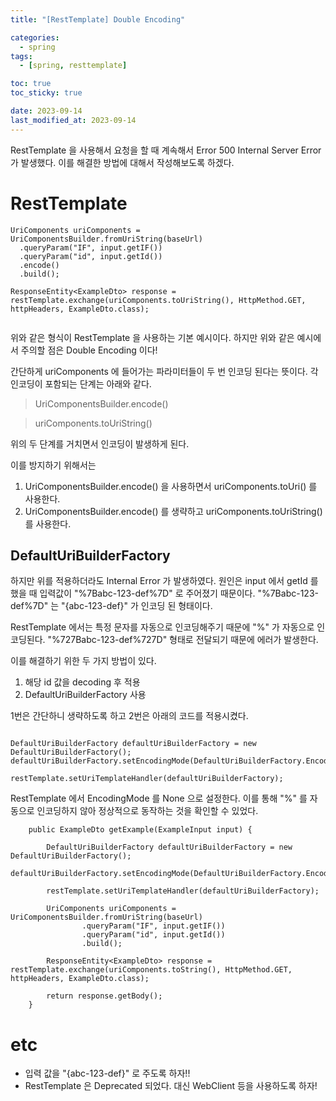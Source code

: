 ```yaml
---
title: "[RestTemplate] Double Encoding"

categories:
  - spring
tags:
  - [spring, resttemplate]

toc: true
toc_sticky: true

date: 2023-09-14
last_modified_at: 2023-09-14
---
```


RestTemplate 을 사용해서 요청을 할 때 계속해서 Error 500 Internal Server Error 가 발생했다.
이를 해결한 방법에 대해서 작성해보도록 하겠다.

# RestTemplate

```
UriComponents uriComponents = UriComponentsBuilder.fromUriString(baseUrl)
  .queryParam("IF", input.getIF())
  .queryParam("id", input.getId())
  .encode()
  .build();

ResponseEntity<ExampleDto> response = restTemplate.exchange(uriComponents.toUriString(), HttpMethod.GET, httpHeaders, ExampleDto.class);


```

위와 같은 형식이 RestTemplate 을 사용하는 기본 예시이다. 하지만 위와 같은 예시에서 주의할 점은 Double Encoding 이다!

간단하게 uriComponents 에 들어가는 파라미터들이 두 번 인코딩 된다는 뜻이다. 각 인코딩이 포함되는 단계는 아래와 같다.

> UriComponentsBuilder.encode()

> uriComponents.toUriString()

위의 두 단계를 거치면서 인코딩이 발생하게 된다.

이를 방지하기 위해서는

1. UriComponentsBuilder.encode() 을 사용하면서 uriComponents.toUri() 를 사용한다.
2. UriComponentsBuilder.encode() 를 생략하고 uriComponents.toUriString() 를 사용한다.

## DefaultUriBuilderFactory

하지만 위를 적용하더라도 Internal Error 가 발생하였다.
원인은 input 에서 getId 를 했을 때 입력값이 "%7Babc-123-def%7D" 로 주어졌기 때문이다.
"%7Babc-123-def%7D" 는 "{abc-123-def}" 가 인코딩 된 형태이다.

RestTemplate 에서는 특정 문자를 자동으로 인코딩해주기 때문에 "%" 가 자동으로 인코딩된다.
"%727Babc-123-def%727D" 형태로 전달되기 때문에 에러가 발생한다.

이를 해결하기 위한 두 가지 방법이 있다.

1. 해당 id 값을 decoding 후 적용
2. DefaultUriBuilderFactory 사용

1번은 간단하니 생략하도록 하고 2번은 아래의 코드를 적용시켰다.

```

DefaultUriBuilderFactory defaultUriBuilderFactory = new DefaultUriBuilderFactory();
defaultUriBuilderFactory.setEncodingMode(DefaultUriBuilderFactory.EncodingMode.NONE);

restTemplate.setUriTemplateHandler(defaultUriBuilderFactory);

```

RestTemplate 에서 EncodingMode 를 None 으로 설정한다.
이를 통해 "%" 를 자동으로 인코딩하지 않아 정상적으로 동작하는 것을 확인할 수 있었다.

```
	public ExampleDto getExample(ExampleInput input) {

		DefaultUriBuilderFactory defaultUriBuilderFactory = new DefaultUriBuilderFactory();
		defaultUriBuilderFactory.setEncodingMode(DefaultUriBuilderFactory.EncodingMode.NONE);

		restTemplate.setUriTemplateHandler(defaultUriBuilderFactory);

		UriComponents uriComponents = UriComponentsBuilder.fromUriString(baseUrl)
				.queryParam("IF", input.getIF())
				.queryParam("id", input.getId())
				.build();

		ResponseEntity<ExampleDto> response = restTemplate.exchange(uriComponents.toString(), HttpMethod.GET, httpHeaders, ExampleDto.class);

		return response.getBody();
	}
```

# etc

- 입력 값을 "{abc-123-def}" 로 주도록 하자!!
- RestTemplate 은 Deprecated 되었다. 대신 WebClient 등을 사용하도록 하자!
